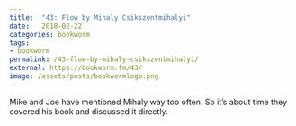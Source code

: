 ```yaml
---
title:  "43: Flow by Mihaly Csikszentmihalyi"
date:   2018-02-22
categories: bookworm
tags:
- bookworm
permalink: /43-flow-by-mihaly-csikszentmihalyi/
external: https://bookworm.fm/43/
image: /assets/posts/bookwormlogo.png
---
```

Mike and Joe have mentioned Mihaly way too often. So it’s about time they covered his book and discussed it directly.
<!--more-->